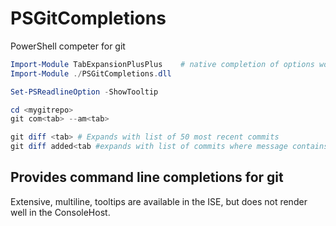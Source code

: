 # PSGitCompletions
PowerShell competer for git

```PowerShell
Import-Module TabExpansionPlusPlus    # native completion of options works poorly without it
Import-Module ./PSGitCompletions.dll

Set-PSReadlineOption -ShowTooltip

cd <mygitrepo>
git com<tab> --am<tab>

git diff <tab> # Expands with list of 50 most recent commits
git diff added<tab #expands with list of commits where message contains 'added'
```

## Provides command line completions for git

Extensive, multiline, tooltips are available in the ISE, but does not render well in the ConsoleHost.
